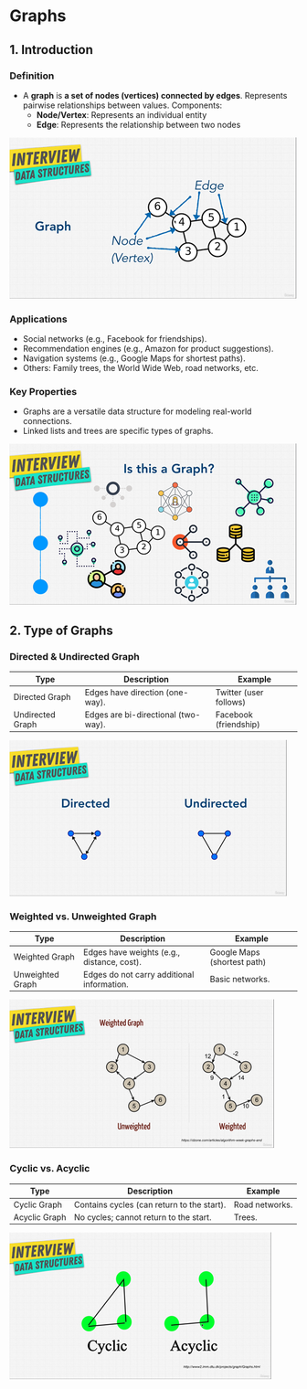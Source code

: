 # Graphs

## 1. Introduction

### Definition

- A **graph** is **a set of nodes (vertices) connected by edges**. Represents pairwise relationships between values. Components:
  - **Node/Vertex**: Represents an individual entity
  - **Edge**: Represents the relationship between two nodes

![Graph](../assets/graph.png)

### Applications

- Social networks (e.g., Facebook for friendships).
- Recommendation engines (e.g., Amazon for product suggestions).
- Navigation systems (e.g., Google Maps for shortest paths).
- Others: Family trees, the World Wide Web, road networks, etc.

### Key Properties

- Graphs are a versatile data structure for modeling real-world connections.
- Linked lists and trees are specific types of graphs.

![Graph](../assets/graph-real-world.png)

## 2. Type of Graphs

### Directed & Undirected Graph

| Type             | Description                              | Example                |
|------------------|------------------------------------------|------------------------|
| Directed Graph   | Edges have direction (one-way).          | Twitter (user follows) |
| Undirected Graph | Edges are bi-directional (two-way).      | Facebook (friendship)  |

![Graph](../assets/graph-directed-undirected.png)

### Weighted vs. Unweighted Graph

| Type             | Description                                | Example                     |
|------------------|--------------------------------------------|-----------------------------|
| Weighted Graph   | Edges have weights (e.g., distance, cost). | Google Maps (shortest path) |
| Unweighted Graph | Edges do not carry additional information. | Basic networks.             |

![Graph](../assets/graph-weighted-unweighted.png)

### Cyclic vs. Acyclic

| Type            | Description                               | Example            |
|-----------------|-------------------------------------------|--------------------|
| Cyclic Graph    | Contains cycles (can return to the start).| Road networks.     |
| Acyclic Graph   | No cycles; cannot return to the start.    | Trees.             |

![Graph](../assets/graph-cyclic-acyclic.png)
